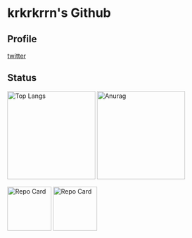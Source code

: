 # krkrkrrn's Github
## Profile
[twitter](https://twitter.com/krkrkrrn__3)

## Status

<p align='left'>
  <img alt='Top Langs' height='200px' src='https://github-readme-stats.vercel.app/api/top-langs/?username=krkrkrrn&count_private=true&layout=compact' />
  <img alt='Anurag's GitHub stats' height='200px' src='https://github-readme-stats.vercel.app/api?username=krkrkrrn&count_private=true' />
</p>
<p align='left'>
  <img alt='Repo Card' height='100px' src='https://github-readme-stats.vercel.app/api/pin/?username=krkrkrrn&repo=BigCalc' />
  <img alt='Repo Card' height='100px' src='https://github-readme-stats.vercel.app/api/pin/?username=krkrkrrn&repo=ble-macro-keyboard' />
</p>
